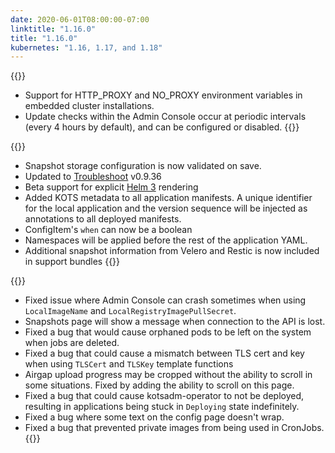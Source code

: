 ```yaml
---
date: 2020-06-01T08:00:00-07:00
linktitle: "1.16.0"
title: "1.16.0"
kubernetes: "1.16, 1.17, and 1.18"
---
```


{{<features>}}
* Support for HTTP_PROXY and NO_PROXY environment variables in embedded cluster installations.
* Update checks within the Admin Console occur at periodic intervals (every 4 hours by default), and can be configured or disabled.
{{</features>}}

{{<changes>}}
* Snapshot storage configuration is now validated on save.
* Updated to [Troubleshoot](https://troubleshoot.sh) v0.9.36
* Beta support for explicit [Helm 3](https://kots.io/reference/v1beta1/helmchart/) rendering
* Added KOTS metadata to all application manifests. A unique identifier for the local application and the version sequence will be injected as annotations to all deployed manifests.
* ConfigItem's `when` can now be a boolean
* Namespaces will be applied before the rest of the application YAML.
* Additional snapshot information from Velero and Restic is now included in support bundles
{{</changes>}}

{{<fixes>}}
* Fixed issue where Admin Console can crash sometimes when using `LocalImageName` and `LocalRegistryImagePullSecret`.
* Snapshots page will show a message when connection to the API is lost.
* Fixed a bug that would cause orphaned pods to be left on the system when jobs are deleted.
* Fixed a bug that could cause a mismatch between TLS cert and key when using `TLSCert` and `TLSKey` template functions
* Airgap upload progress may be cropped without the ability to scroll in some situations. Fixed by adding the ability to scroll on this page.
* Fixed a bug that could cause kotsadm-operator to not be deployed, resulting in applications being stuck in `Deploying` state indefinitely.
* Fixed a bug where some text on the config page doesn't wrap.
* Fixed a bug that prevented private images from being used in CronJobs.
{{</fixes>}}
